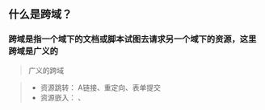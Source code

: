 ## 什么是跨域？
### 跨域是指一个域下的文档或脚本试图去请求另一个域下的资源，这里跨域是广义的
> 广义的跨域

>+ 资源跳转： A链接、重定向、表单提交
>+ 资源嵌入： <link>、<script>、<img>、<frame>等dom标签，还有样式中background:url()、@font-face()等文件外链
>+ 脚本请求： js发起的ajax请求、dom和js对象的跨域操作等

> 什么是同源策略？
> 同源策略/SOP（Same origin policy）是一种约定，由Netscape公司1995年引入浏览器，它是浏览器最核心也最基本的安全功能，如果缺少了同源策略，浏览器很容易受到XSS、CSFR等攻击。所谓同源是指"协议+域名+端口"三者相同，即便两个不同的域名指向同一个ip地址，也非同源。

### 同源策略限制以下几种行为
+ Cookie、LocalStorage 和 IndexDB 无法读取
+ DOM 和 Js对象无法获得
+ AJAX 请求不能发送


### 跨域解决方案
+ 通过jsonp跨域
+ document.domain + iframe跨域
+ location.hash + iframe
+ window.name + iframe跨域
+ 跨域资源共享（CORS）
+ nginx代理跨域
+ nodejs中间件代理跨域
+ WebSocket协议跨域




